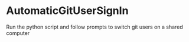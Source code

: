 # AutomaticGitUserSignIn
Run the python script and follow prompts to switch git users on a shared computer
